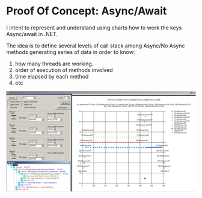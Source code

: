 # Proof Of Concept: Async/Await

I intent to represent and understand using charts how to work the  keys Async/await in .NET.

The idea is to define several levels of call stack among Async/No Async methods  generating series of data in order to know:

1) how many threads are working.
2) order of execution of methods involved
3) time elapsed by each method
4) etc

![alt text](capture1.png)
